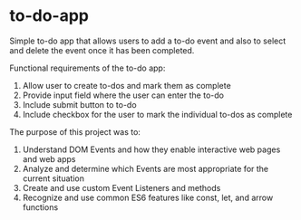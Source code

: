 # to-do-app

Simple to-do app that allows users to add a to-do event and also to select and delete the event once it has been completed.

Functional requirements of the to-do app:
1. Allow user to create to-dos and mark them as complete
2. Provide input field where the user can enter the to-do
3. Include submit button to to-do
4. Include checkbox for the user to mark the individual to-dos as complete

The purpose of this project was to:
1. Understand DOM Events and how they enable interactive web pages and web apps
2. Analyze and determine which Events are most appropriate for the current situation
3. Create and use custom Event Listeners and methods
4. Recognize and use common ES6 features like const, let, and arrow functions
